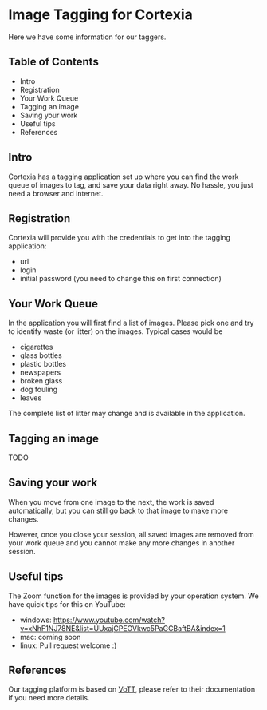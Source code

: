 # Image Tagging for Cortexia

Here we have some information for our taggers.

## Table of Contents

- Intro
- Registration
- Your Work Queue
- Tagging an image
- Saving your work
- Useful tips
- References

## Intro

Cortexia has a tagging application set up where you can find the work queue 
of images to tag, and save your data right away. No hassle, you just need 
a browser and internet.

## Registration

Cortexia will provide you with the credentials to get into the tagging application: 

- url
- login
- initial password (you need to change this on first connection)

## Your Work Queue

In the application you will first find a list of images. 
Please pick one and try to identify waste (or litter) on the images. 
Typical cases would be 

- cigarettes 
- glass bottles 
- plastic bottles
- newspapers
- broken glass
- dog fouling
- leaves

The complete list of litter may change and is available in the application.

## Tagging an image

TODO

## Saving your work

When you move from one image to the next, the work is saved automatically, but you can still go back to that image to make more changes. 

However, once you close your session, all saved images are removed from your work queue and you cannot make any more changes in another session.

## Useful tips

The Zoom function for the images is provided by your operation system. We have quick tips for this on YouTube: 

- windows: https://www.youtube.com/watch?v=xNhF1NJ78NE&list=UUxajCPEOVkwc5PaGCBaftBA&index=1
- mac: coming soon
- linux: Pull request welcome :) 

## References

Our tagging platform is based on [VoTT](https://github.com/microsoft/VoTT), please refer to their documentation if you need more details.


